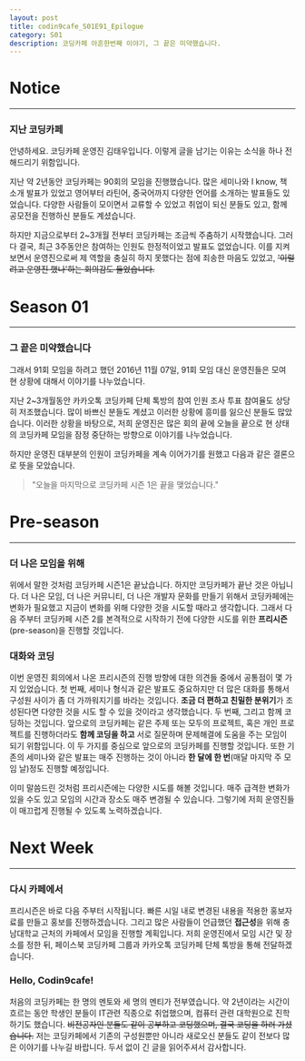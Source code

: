 ```yaml
---
layout: post
title: codin9cafe_S01E91_Epilogue
category: S01 
description: 코딩카페 아흔한번째 이야기, 그 끝은 미약했습니다.
---
```

  
    
# **Notice**
---

### 지난 코딩카페
안녕하세요. 코딩카페 운영진 김태우입니다.
이렇게 글을 남기는 이유는 소식을 하나 전해드리기 위함입니다. 

지난 약 2년동안 코딩카페는 90회의 모임을 진행했습니다.
많은 세미나와 I know, 책 소개 발표가 있었고 영어부터 라틴어, 중국어까지 다양한 언어를 소개하는 발표들도 있었습니다.
다양한 사람들이 모이면서 교류할 수 있었고 취업이 되신 분들도 있고, 함께 공모전을 진행하신 분들도 계셨습니다.

하지만 지금으로부터 2~3개월 전부터 코딩카페는 조금씩 주춤하기 시작했습니다.
그러다 결국, 최근 3주동안은 참여하는 인원도 한정적이었고 발표도 없었습니다.
이를 지켜보면서 운영진으로써 제 역할을 충실히 하지 못했다는 점에 죄송한 마음도 있었고, ~~'이럴려고 운영진 했나'하는 회의감도 들었습니다.~~
  
  
  
# **Season 01**
---

### 그 끝은 **미약**했습니다
그래서 91회 모임을 하려고 했던 2016년 11월 07일, 
91회 모임 대신 운영진들은 모여 현 상황에 대해서 이야기를 나누었습니다.

지난 2~3개월동안 카카오톡 코딩카페 단체 톡방의 참여 인원 조사 투표 참여율도 상당히 저조했습니다.
많이 바쁘신 분들도 계셨고 이러한 상황에 흥미를 잃으신 분들도 많았습니다.
이러한 상황을 바탕으로, 저희 운영진은 많은 회의 끝에 오늘을 끝으로 현 상태의 코딩카페 모임을 잠정 중단하는 방향으로 이야기를 나누었습니다.

하지만 운영진 대부분의 인원이 코딩카페을 계속 이어가기를 원했고 다음과 같은 결론으로 뜻을 모았습니다.

> "오늘을 마지막으로 코딩카페 시즌 1은 끝을 맺었습니다."
  
  
  
# **Pre-season**
---

### 더 나은 **모임**을 위해

위에서 말한 것처럼 코딩카페 시즌1은 끝났습니다. 하지만 코딩카페가 끝난 것은 아닙니다.
더 나은 모임, 더 나은 커뮤니티, 더 나은 개발자 문화를 만들기 위해서 코딩카페에는 변화가 필요했고 지금이 변화를 위해 다양한 것을 시도할 때라고 생각합니다.
그래서 다음 주부터 코딩카페 시즌 2를 본격적으로 시작하기 전에 다양한 시도를 위한 **프리시즌**(pre-season)을 진행할 것입니다.

### **대화**와 **코딩**

이번 운영진 회의에서 나온 프리시즌의 진행 방향에 대한 의견들 중에서 공통점이 몇 가지 있었습니다.
첫 번째, 세미나 형식과 같은 발표도 중요하지만 더 많은 대화를 통해서 구성원 사이가 좀 더 가까워지기를 바라는 것입니다.
**조금 더 편하고 친밀한 분위기**가 조성된다면 다양한 것을 시도 할 수 있을 것이라고 생각했습니다.
두 번째, 그리고 함께 코딩하는 것입니다. 앞으로의 코딩카페는 같은 주제 또는 모두의 프로젝트, 혹은 개인 프로젝트를 진행하더라도 **함께 코딩을 하고** 서로 질문하며 문제해결에 도움을 주는 모임이 되기 위함입니다.
이 두 가지를 중심으로 앞으로의 코딩카페를 진행할 것입니다.
또한 기존의 세미나와 같은 발표는 매주 진행하는 것이 아니라 **한 달에 한 번**(매달 마지막 주 모임 날)정도 진행할 예정입니다.

이미 말씀드린 것처럼 프리시즌에는 다양한 시도를 해볼 것입니다. 매주 급격한 변화가 있을 수도 있고 모임의 시간과 장소도 매주 변경될 수 있습니다.
그렇기에 저희 운영진들이 매끄럽게 진행될 수 있도록 노력하겠습니다.
  
  
  
# **Next Week**

---

### 다시 **카페**에서

프리시즌은 바로 다음 주부터 시작됩니다. 빠른 시일 내로 변경된 내용을 적용한 홍보자료를 만들고 홍보를 진행하겠습니다.
그리고 많은 사람들이 언급했던 **접근성**을 위해 충남대학교 근처의 카페에서 모임을 진행할 계획입니다.
저희 운영진에서 모임 시간 및 장소를 정한 뒤, 페이스북 코딩카페 그룹과 카카오톡 코딩카페 단체 톡방을 통해 전달하겠습니다.

### Hello, **Codin9cafe!**

처음의 코딩카페는 한 명의 멘토와 세 명의 멘티가 전부였습니다.
약 2년이라는 시간이 흐르는 동안 학생인 분들이 IT관련 직종으로 취업했으며, 컴퓨터 관련 대학원으로 진학하기도 했습니다.
~~비전공자인 분들도 같이 공부하고 코딩했으며, 결국 코딩을 하러 가셨습니다.~~
저는 코딩카페에서 기존의 구성원뿐만 아니라 새로오신 분들도 같이 전보다 많은 이야기를 나누길 바랍니다.
두서 없이 긴 글을 읽어주셔서 감사합니다. 
